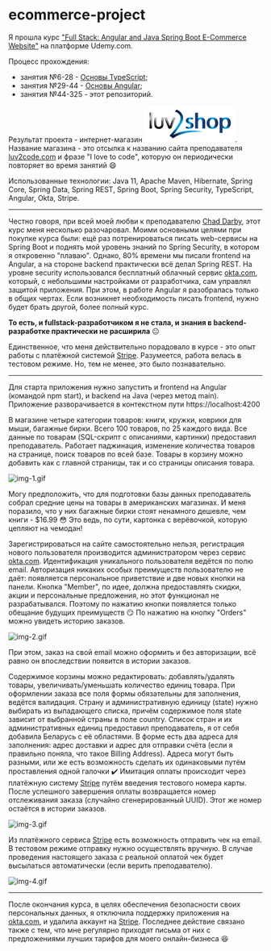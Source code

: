 # ecommerce-project

Я прошла курс 
["Full Stack: Angular and Java Spring Boot E-Commerce Website"](https://www.udemy.com/course/full-stack-angular-spring-boot-tutorial/)
 на платформе Udemy.com. 

Процесс прохождения:
- занятия №6-28 - [Основы TypeScript](https://github.com/AlesiaSherstneva/typescript-training);
- занятия №29-44 - [Основы Angular](https://github.com/AlesiaSherstneva/angular-training);
- занятия №44-325 - этот репозиторий.

Результат проекта - интернет-магазин ![luv2shop](03-frontend/angular-ecommerce/src/assets/images/logo.png).
Название магазина - это отсылка к названию сайта преподавателя [luv2code.com](https://luv2code.com/) и фразе "I love to code",
которую он периодически повторяет во время занятий :smile:

Использованные технологии: Java 11, Apache Maven, Hibernate, Spring Core, Spring Data, Spring REST, Spring Boot,
Spring Security, TypeScript, Angular, Okta, Stripe.

---

Честно говоря, при всей моей любви к преподавателю [Chad Darby](https://www.udemy.com/user/chaddarby2), этот курс меня несколько
разочаровал. Моими основными целями при покупке курса были: ещё раз потренироваться писать web-сервисы на Spring Boot 
и поднять мой уровень знаний по Spring Security, в котором я откровенно "плаваю". Однако, 80% времени мы писали frontend 
на Angular, а на стороне backend практически всё делал Spring REST. На уровне security использовался бесплатный
облачный сервис [okta.com](https://www.okta.com), который, с небольшими настройками от разработчика, сам управлял защитой
приложения. При этом, в работе Angular я разобралась только в общих чертах. Если возникнет необходимость писать frontend,
нужно будет брать другой, более полный курс.

**То есть, и fullstack-разработчиком я не стала, и знания в backend-разработке практически не расширила** :neutral_face:

Единственное, что меня действительно порадовало в курсе - это опыт работы с платёжной системой 
[Stripe](https://stripe.com). Разумеется, работа велась в тестовом режиме. Но, тем не менее, это было познавательно.

---

Для старта приложения нужно запустить и frontend на Angular (командой npm start), и backend на Java
(через метод main). Приложение разворачивается в контекстном пути https://localhost:4200

В магазине четыре категории товаров: книги, кружки, коврики для мыши, багажные бирки. Всего 100 товаров,
по 25 каждого вида. Все данные по товарам (SQL-скрипт с описаниями, картинки) предоставил преподаватель.
Работает паджинация, изменение количества товаров на странице, поиск товаров по всей базе. Товары в корзину
можно добавить как с главной страницы, так и со страницы описания товара.

![img-1.gif](04-pictures/img-1.gif)

Могу предположить, что для подготовки базы данных преподаватель собрал средние цены на товары в американских 
магазинах. И меня поразило, что у них багажные бирки стоят ненамного дешевле, чем книги - $16.99 :flushed: 
Это ведь, по сути, картонка с верёвочкой, которую цепляют на чемодан!

Зарегистрироваться на сайте самостоятельно нельзя, регистрация нового пользователя производится администратором через 
сервис [okta.com](https://www.okta.com). Идентификация уникального пользователя ведётся по полю email. Авторизация
никаких особых преимуществ пользователю не даёт: появляется персональное приветствие и две новых кнопки на панели. 
Кнопка "Member", по идее, должна предоставлять скидки, акции и персональные предложения, но этот функционал не 
разрабатывался. Поэтому по нажатию кнопки появляется только обещание будущих преимуществ :smirk: По нажатию на кнопку 
"Orders" можно увидеть историю заказов. 

![img-2.gif](04-pictures/img-2.gif)

При этом, заказ на свой email можно оформить и без авторизации, всё равно он впоследствии появится в истории заказов.

Содержимое корзины можно редактировать: добавлять/удалять товары, увеличивать/уменьшать количество единиц товара.
При оформлении заказа все поля формы обязательны для заполнения, ведётся валидация. Страну и административную единицу
(state) нужно выбирать из выпадающего списка, причём содержимое поля state зависит от выбранной страны в поле country.
Список стран и их административных единиц предоставил преподаватель, я от себя добавила Беларусь с её областями. 
В форме есть два адреса для заполнения: адрес доставки и адрес для отправки счёта (если я правильно поняла, что такое 
Billing Address). Адреса могут быть разными, или же есть возможность сделать их одинаковыми путём
проставления одной галочки :heavy_check_mark: Имитация оплаты происходит через платёжную систему 
[Stripe](https://stripe.com) путём введения тестового номера карты. После успешного завершения оплаты возвращается 
номер отслеживания заказа (случайно сгенерированный UUID). Этот же номер остаётся в истории заказов.

![img-3.gif](04-pictures/img-3.gif)

Из платёжного сервиса [Stripe](https://stripe.com) есть возможность отправить чек на email. В тестовом режиме
отправку нужно осуществлять вручную. В случае проведения настоящего заказа с реальной оплатой чек будет высылаться 
автоматически (если верить преподавателю).

![img-4.gif](04-pictures/img-4.gif)

---

После окончания курса, в целях обеспечения безопасности своих персональных данных, я отключила поддержку приложения на
[okta.com](https://www.okta.com), и удалила аккаунт на [Stripe](https://stripe.com). Последнее действие связано также с
тем, что мне регулярно приходят письма от них с предложениями лучших тарифов для моего онлайн-бизнеса :laughing: